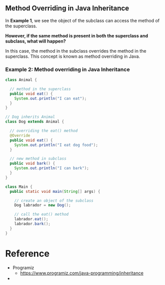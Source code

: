 ## Method Overriding in Java Inheritance

In **Example 1**, we see the object of the subclass can access the method of the superclass.

**However, if the same method is present in both the superclass and subclass, what will happen?**

In this case, the method in the subclass overrides the method in the superclass. This concept is known as method overriding in Java.



### Example 2: Method overriding in Java Inheritance

```java
class Animal {

  // method in the superclass
  public void eat() {
    System.out.println("I can eat");
  }
}

// Dog inherits Animal
class Dog extends Animal {

  // overriding the eat() method
  @Override
  public void eat() {
    System.out.println("I eat dog food");
  }

  // new method in subclass
  public void bark() {
    System.out.println("I can bark");
  }
}

class Main {
  public static void main(String[] args) {

    // create an object of the subclass
    Dog labrador = new Dog();

    // call the eat() method
    labrador.eat();
    labrador.bark();
  }
}
```







# Reference

* Programiz
  * https://www.programiz.com/java-programming/inheritance
* 